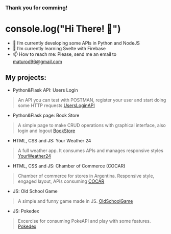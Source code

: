 ### Thank you for comming!

# console.log("Hi There! 👋")

- 🔭 I’m currently developing some APIs in Python and NodeJS
- 🌱 I’m currently learning Svelte with Firebase
- 📫 How to reach me: Please, send me an email to maturod96@gmail.com

## My projects:

- Python&Flask API: Users Login
> An API you can test with POSTMAN, register your user and start doing some HTTP requests
[UsersLoginAPI](https://users-login-ar.herokuapp.com/)

- Python&Flask page: Book Store
> A simple page to make CRUD operations with graphical interface, also login and logout
[BookStore](https://book-store-arg.herokuapp.com/)

- HTML, CSS and JS: Your Weather 24
> A full weather app. It consumes APIs and manages responsive styles
[YourWeather24](https://matiaserodriguez.github.io/wdd230/lesson11/)

- HTML, CSS and JS: Chamber of Commerce (COCAR)
> Chamber of commerce for stores in Argentina. Responsive style, engaged layout, APIs consuming
[COCAR](https://matiaserodriguez.github.io/wdd230/cocar/)

- JS: Old School Game
> A simple and funny game made in JS.
[OldSchoolGame](https://matiaserodriguez.github.io/OldSchoolGame/)

- JS: Pokedex
> Excercise for consuming PokeAPI and play with some features.
[Pokedex](https://matiaserodriguez.github.io/pokedex/)

